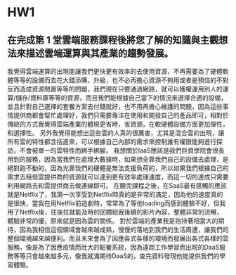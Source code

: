 # HW1
## 在完成第 1 堂雲端服務課程後將您了解的知識與主觀想法來描述雲端運算與其產業的趨勢發展。
我覺得雲端運算的出現能讓我們更快更有效率的去使用資源，不再需要為了硬體軟體等等的設備而去花大錢添購，升級，也不必再擔心資源不夠用或者是預估的不對反而造成資源閒置等等的問題，我們現在只要通過網路，就可以獲權運用別人的運算/儲存/資料庫等等的資源，而且我們能根據自己當下的情況來選擇合適的設備，並且針對自己選擇的套餐方案去付錢就好，也不用再擔心維護的問題，因為這些事情提供商都會幫忙處理好，我們只需要專注在使用和開發自己的產品即可，相對於傳統的方式我覺得雲端產業的體現更省時，省資源，在軟硬體設備方面更加彈性，和選擇性。
另外我覺得能想出這些雲的人真的很厲害，尤其是混合雲的出現，讓所有雲的特性都含括進來，可以根據自己內部的需求來控制誰有權限能夠進行探訪，不會被單一的雲特性而綁手綁腳。
我想關於IaaS應該是我們巨資學院會很長用到的服務，因為當我們在處理大數據時，如果想全靠我們自己的設備去處理，是絕對跑不動的，因為光靠我們的硬體是無法支援負荷的，所以如果我們根據自己的需求去租借雲提供商的資源就可以達到更有效率處理速度，而這一切的達成只需要利用網路去和雲提供商去做連線即可。
在聽完課程之後，在SaaS最有感觸的應該就是Netflix了，我第一次享受到Netflix時真的是非常的滿足，因為他的速度真的是很快，當我在用Netflix前追劇時，常常為了等他loading而感到體驗不好，但我用了Netflix後，往後拉就能及時的回饋給我後續的影片內容，整體非常的流暢，體驗非常的優，原來就是因為雲的關係。
對於雲端的產業我是抱持著相當大的期待，因為我相信這個領域會越來越成熟，慢慢的落地到我們的生活周遭，讓我們的整個環境越來越便利。而且未來會為了因應各式各樣的環境而發展出各式各樣的雲服務，像是為了因應疫情而壯大的點餐系統，因為遠距工作學習而出現的DaaS服務等等只會越來越多元，像我就滿期待DaaS的，查完資料發現他能提供我們的學習體驗。
